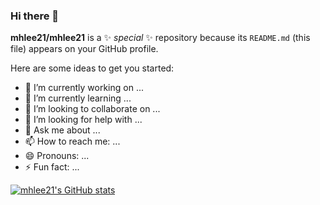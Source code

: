 ### Hi there 👋

**mhlee21/mhlee21** is a ✨ _special_ ✨ repository because its `README.md` (this file) appears on your GitHub profile.

Here are some ideas to get you started:

- 🔭 I’m currently working on ...
- 🌱 I’m currently learning ...
- 👯 I’m looking to collaborate on ...
- 🤔 I’m looking for help with ...
- 💬 Ask me about ...
- 📫 How to reach me: ...
- 😄 Pronouns: ...
- ⚡ Fun fact: ...

[![mhlee21's GitHub stats](https://github-readme-stats.vercel.app/api?username=mhlee21)](https://github.com/anuraghazra/github-readme-stats)
